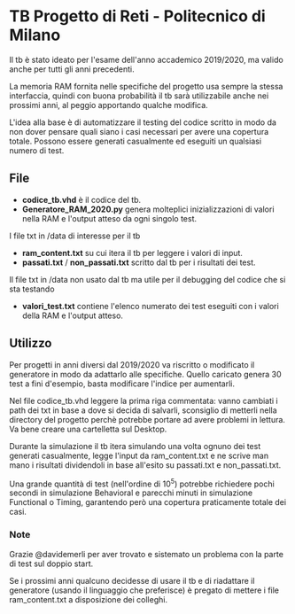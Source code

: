 # TB Progetto di Reti - Politecnico di Milano

Il tb è stato ideato per l'esame dell'anno accademico 2019/2020, ma valido anche per tutti gli anni precedenti.

La memoria RAM fornita nelle specifiche del progetto usa sempre la stessa interfaccia, quindi con buona probabilità il tb sarà utilizzabile anche nei prossimi anni, al peggio apportando qualche modifica.

L'idea alla base è di automatizzare il testing del codice scritto in modo da non dover pensare quali siano i casi necessari per avere una copertura totale. Possono essere generati casualmente ed eseguiti un qualsiasi numero di test.

## File

* <b>codice_tb.vhd</b> è il codice del tb.
* <b>Generatore_RAM_2020.py</b> genera molteplici inizializzazioni di valori nella RAM e l'output atteso da ogni singolo test.


I file txt in /data di interesse per il tb
* <b>ram_content.txt</b> su cui itera il tb per leggere i valori di input.
* <b>passati.txt</b> / <b>non_passati.txt</b> scritto dal tb per i risultati dei test.

Il file txt in /data non usato dal tb ma utile per il debugging del codice che si sta testando 
* <b>valori_test.txt</b> contiene l'elenco numerato dei test eseguiti con i valori della RAM e l'output atteso.

## Utilizzo

Per progetti in anni diversi dal 2019/2020 va riscritto o modificato il generatore in modo da adattarlo alle specifiche. Quello caricato genera 30 test a fini d'esempio, basta modificare l'indice per aumentarli.

Nel file codice_tb.vhd leggere la prima riga commentata: vanno cambiati i path dei txt in base a dove si decida di salvarli, sconsiglio di metterli nella directory del progetto perchè potrebbe portare ad avere problemi in lettura. Va bene creare una cartelletta sul Desktop.

Durante la simulazione il tb itera simulando una volta ognuno dei test generati casualmente, legge l'input da ram_content.txt e ne scrive man mano i risultati dividendoli in base all'esito su passati.txt e non_passati.txt.

Una grande quantità di test (nell'ordine di 10<sup>5</sup>) potrebbe richiedere pochi secondi in simulazione Behavioral e parecchi minuti in simulazione Functional o Timing, garantendo però una copertura praticamente totale dei casi.

### Note
Grazie @davidemerli per aver trovato e sistemato un problema con la parte di test sul doppio start.

Se i prossimi anni qualcuno decidesse di usare il tb e di riadattare il generatore (usando il linguaggio che preferisce) è pregato di mettere i file ram_content.txt a disposizione dei colleghi.
